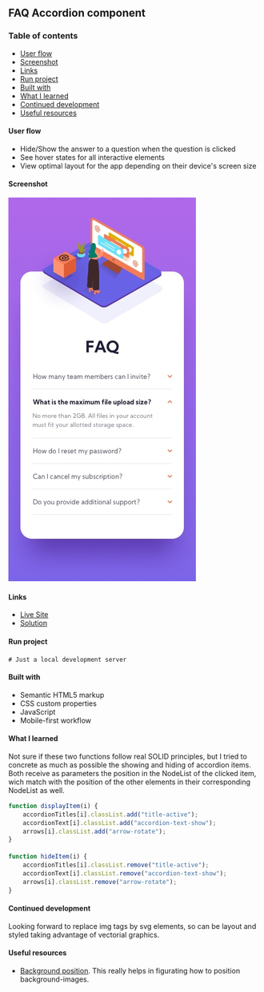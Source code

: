## FAQ Accordion component

### Table of contents
- [User flow](#user-flow)
- [Screenshot](#screenshot)
- [Links](#links)
- [Run project](#run-project)
- [Built with](#built-with)
- [What I learned](#what-i-learned)
- [Continued development](#continued-development)
- [Useful resources](#useful-resources)

#### User flow
- Hide/Show the answer to a question when the question is clicked
- See hover states for all interactive elements
- View optimal layout for the app depending on their device's screen size

#### Screenshot
![Mobile preview](./design/mobile-design.jpg)

#### Links
- [Live Site](https://alexcumplido.github.io/frontend-mentor/faq-accordion/)
- [Solution](https://www.frontendmentor.io/solutions/vanilla-js-accordion-wg9_nHPyKB)

#### Run project
```
# Just a local development server
```
#### Built with
- Semantic HTML5 markup
- CSS custom properties
- JavaScript
- Mobile-first workflow

#### What I learned

Not sure if these two functions follow real SOLID principles, but I tried to concrete as much as possible the showing and hiding of accordion items. Both receive as parameters the position in the NodeList of the clicked item, wich match with the position of the other elements in their corresponding NodeList as well.

```js
function displayItem(i) {
    accordionTitles[i].classList.add("title-active");
    accordionText[i].classList.add("accordion-text-show");
    arrows[i].classList.add("arrow-rotate");
}

function hideItem(i) {
    accordionTitles[i].classList.remove("title-active");
    accordionText[i].classList.remove("accordion-text-show");
    arrows[i].classList.remove("arrow-rotate");
}
```

#### Continued development

Looking forward to replace img tags by svg elements, so can be layout and styled taking advantage of vectorial graphics.

#### Useful resources
- [Background position](https://developer.mozilla.org/en-US/docs/Web/CSS/background-position). This really helps in  figurating how to position background-images.


